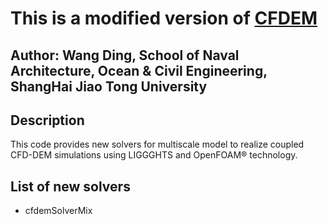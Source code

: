 # This is a modified version of [CFDEM](https://www.cfdem.com/)

## Author: Wang Ding, School of Naval Architecture, Ocean & Civil Engineering, ShangHai Jiao Tong University

## Description

This code provides new solvers for multiscale model to realize coupled CFD-DEM simulations using LIGGGHTS and OpenFOAM® technology.

## List of new solvers

- cfdemSolverMix
